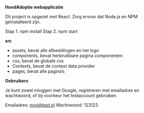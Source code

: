 **HondAdoptie webapplicatie**

Dit project is opgezet met React. Zorg ervoor dat Node.js en NPM geinstalleerd zijn.

Stap 1. npm install Stap 2. npm start

**src**

- assets, bevat alle afbeeldingen en het logo
- components, bevat herbruikbare pagina componenten
- css, bevat de globale css
- Contexts, bevat de context data provider
- pages, bevat alle pagina’s

**Gebruikers**

Je kunt zowel inloggen met Google, registreren met emailadres en wachtwoord, of bij voorkeur het testaccount gebruiken.

Emailadres: novi@test.nl Wachtwoord: 123123 